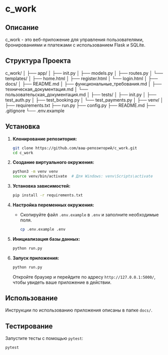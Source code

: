 # c_work

## Описание

c_work - это веб-приложение для управления пользователями, бронированиями и платежами с использованием Flask и SQLite.

## Структура Проекта


c_work/
│
├── app/
│   ├── init.py
│   ├── models.py
│   ├── routes.py
│   └── templates/
│       ├── home.html
│       ├── register.html
│       └── login.html
│
├── docs/
│   ├── README.md
│   ├── функциональные_требования.md
│   ├── техническая_документация.md
│   └── пользовательская_документация.md
│
├── tests/
│   ├── init.py
│   ├── test_auth.py
│   ├── test_booking.py
│   └── test_payments.py
│
├── venv/
│
├── requirements.txt
├── run.py
├── config.py
├── README.md
├── .gitignore
└── .env.example


## Установка

1. **Клонирование репозитория:**

    ```bash
    git clone https://github.com/ваш-репозиторий/c_work.git
    cd c_work
    ```

2. **Создание виртуального окружения:**

    ```bash
    python3 -m venv venv
    source venv/bin/activate  # Для Windows: venv\Scripts\activate
    ```

3. **Установка зависимостей:**

    ```bash
    pip install -r requirements.txt
    ```

4. **Настройка переменных окружения:**

    - Скопируйте файл `.env.example` в `.env` и заполните необходимые поля.

        ```bash
        cp .env.example .env
        ```

5. **Инициализация базы данных:**

    ```bash
    python run.py
    ```

6. **Запуск приложения:**

    ```bash
    python run.py
    ```

    Откройте браузер и перейдите по адресу `http://127.0.0.1:5000/`, чтобы увидеть ваше приложение в действии.

## Использование

Инструкции по использованию приложения описаны в папке `docs/`.

## Тестирование

Запустите тесты с помощью `pytest`:

```bash
pytest